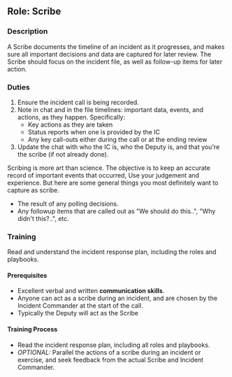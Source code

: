 ## Role: Scribe

### Description

A Scribe documents the timeline of an incident as it progresses, and makes sure all important decisions and data are captured for later review.  The Scribe should focus on the incident file, as well as follow-up items for later action.

### Duties

1. Ensure the incident call is being recorded.
1. Note in chat and in the file timelines: important data, events, and actions, as they happen. Specifically:
    * Key actions as they are taken
    * Status reports when one is provided by the IC
    * Any key call-outs either during the call or at the ending review
1. Update the chat with who the IC is, who the Deputy is, and that you're the scribe (if not already done).

Scribing is more art than science. The objective is to keep an accurate record of important events that occurred, Use your judgement and experience. But here are some general things you most definitely want to capture as scribe.

* The result of any polling decisions.
* Any followup items that are called out as "We should do this..", "Why didn't this?..", etc.

### Training

Read and understand the incident response plan, including the roles and playbooks.

#### Prerequisites

* Excellent verbal and written **communication skills**.
* Anyone can act as a scribe during an incident, and are chosen by the Incident Commander at the start of the call.
* Typically the Deputy will act as the Scribe

#### Training Process

* Read the incident response plan, including all roles and playbooks.
* _OPTIONAL:_ Parallel the actions of a scribe during an incident or exercise, and seek feedback from the actual Scribe and Incident Commander.

